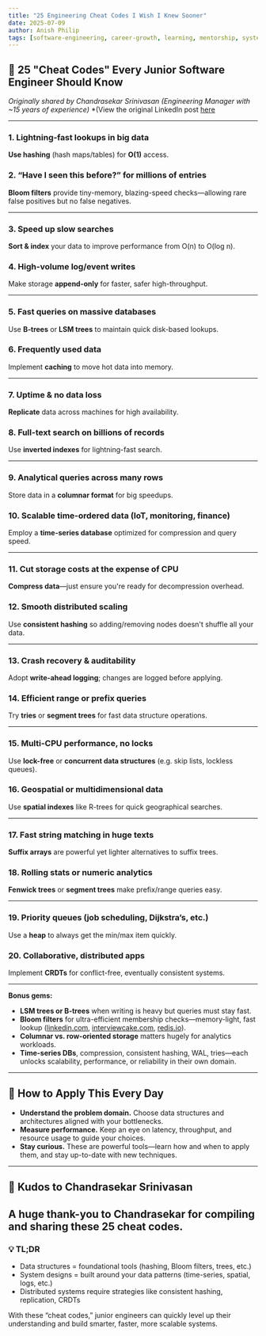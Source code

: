 ```yaml
---
title: "25 Engineering Cheat Codes I Wish I Knew Sooner"
date: 2025-07-09
author: Anish Philip
tags: [software-engineering, career-growth, learning, mentorship, systems-design]
---
```



## 🔧 25 "Cheat Codes" Every Junior Software Engineer Should Know

*Originally shared by Chandrasekar Srinivasan (Engineering Manager with \~15 years of experience)*
*(View the original LinkedIn post [here](https://www.linkedin.com/posts/chandrasekarsrinivasan_i-am-an-engineering-manager-with-almost-15-activity-7348358758974017536-FQZ0)

---

### 1. Lightning-fast lookups in big data

**Use hashing** (hash maps/tables) for **O(1)** access.

### 2. “Have I seen this before?” for millions of entries

**Bloom filters** provide tiny-memory, blazing-speed checks—allowing rare false positives but no false negatives.&#x20;

---

### 3. Speed up slow searches

**Sort & index** your data to improve performance from O(n) to O(log n).

### 4. High-volume log/event writes

Make storage **append-only** for faster, safer high-throughput.

---

### 5. Fast queries on massive databases

Use **B‑trees** or **LSM trees** to maintain quick disk-based lookups.

### 6. Frequently used data

Implement **caching** to move hot data into memory.

---

### 7. Uptime & no data loss

**Replicate** data across machines for high availability.

### 8. Full-text search on billions of records

Use **inverted indexes** for lightning-fast search.

---

### 9. Analytical queries across many rows

Store data in a **columnar format** for big speedups.

### 10. Scalable time-ordered data (IoT, monitoring, finance)

Employ a **time-series database** optimized for compression and query speed.

---

### 11. Cut storage costs at the expense of CPU

**Compress data**—just ensure you're ready for decompression overhead.

### 12. Smooth distributed scaling

Use **consistent hashing** so adding/removing nodes doesn't shuffle all your data.

---

### 13. Crash recovery & auditability

Adopt **write-ahead logging**; changes are logged before applying.

### 14. Efficient range or prefix queries

Try **tries** or **segment trees** for fast data structure operations.

---

### 15. Multi-CPU performance, no locks

Use **lock-free** or **concurrent data structures** (e.g. skip lists, lockless queues).

### 16. Geospatial or multidimensional data

Use **spatial indexes** like R-trees for quick geographical searches.

---

### 17. Fast string matching in huge texts

**Suffix arrays** are powerful yet lighter alternatives to suffix trees.

### 18. Rolling stats or numeric analytics

**Fenwick trees** or **segment trees** make prefix/range queries easy.

---

### 19. Priority queues (job scheduling, Dijkstra’s, etc.)

Use a **heap** to always get the min/max item quickly.

### 20. Collaborative, distributed apps

Implement **CRDTs** for conflict-free, eventually consistent systems.

---

**Bonus gems:**

* **LSM trees or B-trees** when writing is heavy but queries must stay fast.
* **Bloom filters** for ultra-efficient membership checks—memory-light, fast lookup ([linkedin.com][1], [interviewcake.com][2], [redis.io][3]).
* **Columnar vs. row-oriented storage** matters hugely for analytics workloads.
* **Time-series DBs**, compression, consistent hashing, WAL, tries—each unlocks scalability, performance, or reliability in their own domain.

---

## 🚀 How to Apply This Every Day

* **Understand the problem domain.** Choose data structures and architectures aligned with your bottlenecks.
* **Measure performance.** Keep an eye on latency, throughput, and resource usage to guide your choices.
* **Stay curious.** These are powerful tools—learn how and when to apply them, and stay up-to-date with new techniques.

---

## 🙌 Kudos to Chandrasekar Srinivasan

A huge thank-you to Chandrasekar for compiling and sharing these 25 cheat codes. 
---

### 💡 TL;DR

* Data structures = foundational tools (hashing, Bloom filters, trees, etc.)
* System designs = built around your data patterns (time-series, spatial, logs, etc.)
* Distributed systems require strategies like consistent hashing, replication, CRDTs

With these “cheat codes,” junior engineers can quickly level up their understanding and build smarter, faster, more scalable systems.

[1]: https://www.linkedin.com/posts/chandrasekarsrinivasan_i-am-an-engineering-manager-with-almost-15-activity-7348358758974017536-FQZ0?utm_source=chatgpt.com "Chandrasekar Srinivasan's Post - LinkedIn"
[2]: https://www.interviewcake.com/concept/java/bloom-filter?utm_source=chatgpt.com "Bloom Filter Data Structure - Interview Cake"
[3]: https://redis.io/learn/develop/node/nodecrashcourse/redisbloom?utm_source=chatgpt.com "Preventing Duplicate Checkins with Redis"
